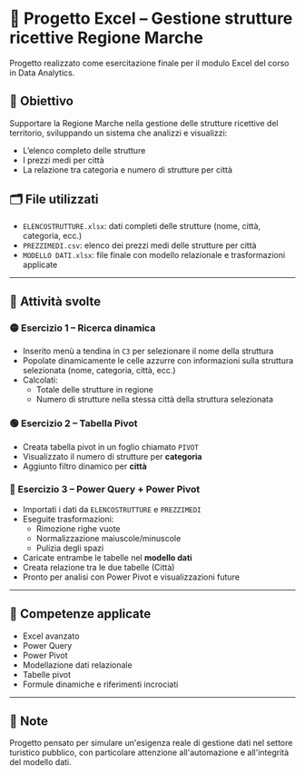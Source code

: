 # 🏨 Progetto Excel – Gestione strutture ricettive Regione Marche

Progetto realizzato come esercitazione finale per il modulo Excel del corso in Data Analytics.

## 📌 Obiettivo

Supportare la Regione Marche nella gestione delle strutture ricettive del territorio, sviluppando un sistema che analizzi e visualizzi:
- L’elenco completo delle strutture
- I prezzi medi per città
- La relazione tra categoria e numero di strutture per città

## 🗂️ File utilizzati

- `ELENCOSTRUTTURE.xlsx`: dati completi delle strutture (nome, città, categoria, ecc.)
- `PREZZIMEDI.csv`: elenco dei prezzi medi delle strutture per città
- `MODELLO DATI.xlsx`: file finale con modello relazionale e trasformazioni applicate

---

## 🔧 Attività svolte

### 🟡 Esercizio 1 – Ricerca dinamica
- Inserito menù a tendina in `C3` per selezionare il nome della struttura
- Popolate dinamicamente le celle azzurre con informazioni sulla struttura selezionata (nome, categoria, città, ecc.)
- Calcolati:
  - Totale delle strutture in regione
  - Numero di strutture nella stessa città della struttura selezionata

### 🟢 Esercizio 2 – Tabella Pivot
- Creata tabella pivot in un foglio chiamato `PIVOT`
- Visualizzato il numero di strutture per **categoria**
- Aggiunto filtro dinamico per **città**

### 🔵 Esercizio 3 – Power Query + Power Pivot
- Importati i dati da `ELENCOSTRUTTURE` e `PREZZIMEDI`
- Eseguite trasformazioni:
  - Rimozione righe vuote
  - Normalizzazione maiuscole/minuscole
  - Pulizia degli spazi
- Caricate entrambe le tabelle nel **modello dati**
- Creata relazione tra le due tabelle (Città)
- Pronto per analisi con Power Pivot e visualizzazioni future

---

## 🎯 Competenze applicate

- Excel avanzato
- Power Query
- Power Pivot
- Modellazione dati relazionale
- Tabelle pivot
- Formule dinamiche e riferimenti incrociati

---

## 🧠 Note

Progetto pensato per simulare un'esigenza reale di gestione dati nel settore turistico pubblico, con particolare attenzione all'automazione e all'integrità del modello dati.


